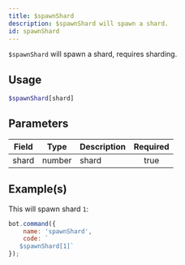 ```yaml
---
title: $spawnShard
description: $spawnShard will spawn a shard.
id: spawnShard
---
```


`$spawnShard` will spawn a shard, requires sharding.

## Usage

```php
$spawnShard[shard]
```

## Parameters

| Field | Type   | Description | Required |
|-------|--------|-------------|:--------:|
| shard | number | shard       |   true   |

## Example(s)

This will spawn shard `1`:

```javascript
bot.command({
    name: 'spawnShard',
    code: `
   $spawnShard[1]`
});
```